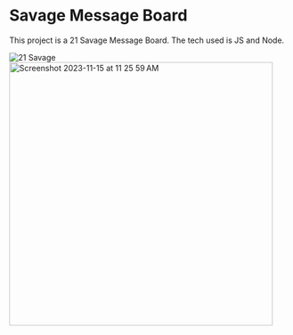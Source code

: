 # Savage Message Board
This project is a 21 Savage Message Board. The tech used is JS and Node.

![21 Savage](public/21savage.jpg)
<img width="473" alt="Screenshot 2023-11-15 at 11 25 59 AM" src="https://github.com/kezthom/savage-demo/assets/137250400/14e484d7-aaf2-4adf-acb3-6f3bf5fb5785">


